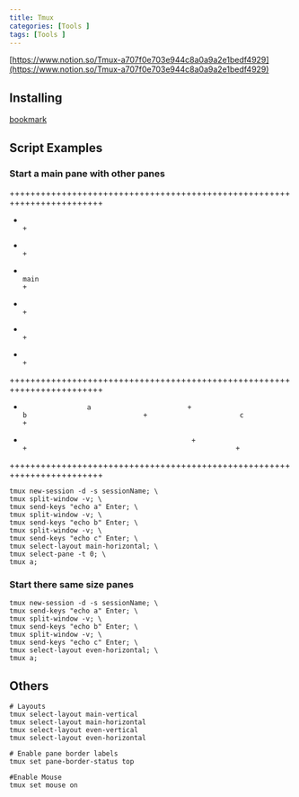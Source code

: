 ```yaml
---
title: Tmux
categories: [Tools ]
tags: [Tools ]
---
```


[https://www.notion.so/Tmux-a707f0e703e944c8a0a9a2e1bedf4929](https://www.notion.so/Tmux-a707f0e703e944c8a0a9a2e1bedf4929)


## Installing


[bookmark](https://github.com/tmux/tmux/wiki/Installing)


## Script Examples


### Start a main pane with other panes


++++++++++++++++++++++++++++++++++++++++++++++++++++++++++++++++++++++++
+                                                                                                                                                                   +
+                                                                                                                                                                   +
+                                                                       main                                                                                    +
+                                                                                                                                                                   +
+                                                                                                                                                                   +
+                                                                                                                                                                   +
++++++++++++++++++++++++++++++++++++++++++++++++++++++++++++++++++++++++
+                     a                        +                            b                             +                       c                           +
+                                               +                                                           +                                                    +
++++++++++++++++++++++++++++++++++++++++++++++++++++++++++++++++++++++++


```shell
tmux new-session -d -s sessionName; \
tmux split-window -v; \
tmux send-keys "echo a" Enter; \
tmux split-window -v; \
tmux send-keys "echo b" Enter; \
tmux split-window -v; \
tmux send-keys "echo c" Enter; \
tmux select-layout main-horizontal; \
tmux select-pane -t 0; \
tmux a;
```


### Start there same size panes


```shell
tmux new-session -d -s sessionName; \
tmux send-keys "echo a" Enter; \
tmux split-window -v; \
tmux send-keys "echo b" Enter; \
tmux split-window -v; \
tmux send-keys "echo c" Enter; \
tmux select-layout even-horizontal; \
tmux a;
```


## Others


```shell
# Layouts
tmux select-layout main-vertical
tmux select-layout main-horizontal 
tmux select-layout even-vertical
tmux select-layout even-horizontal

# Enable pane border labels
tmux set pane-border-status top

#Enable Mouse
tmux set mouse on
```

